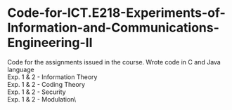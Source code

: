 # Code-for-ICT.E218-Experiments-of-Information-and-Communications-Engineering-II
Code for the assignments issued in the course. Wrote code in C and Java language\
Exp. 1 & 2 - Information Theory\
Exp. 1 & 2 - Coding Theory\
Exp. 1 & 2 - Security\
Exp. 1 & 2 - Modulation\
